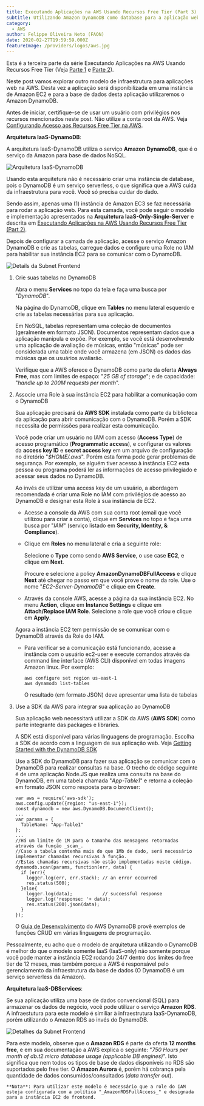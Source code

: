 ```yaml
---
title: Executando Aplicações na AWS Usando Recursos Free Tier (Part 3)
subtitle: Utilizando Amazon DynamoDB como database para a aplicação web na AWS.
category:
  - AWS
author: Felippe Oliveira Neto (FAON)
date: 2020-02-27T19:59:59.000Z
featureImage: /providers/logos/aws.jpg
---
```


Esta é a terceira parte da série Executando Aplicações na AWS Usando Recursos Free Tier (Veja [Parte 1](/aws-host-apps-part-1) e [Parte 2](/aws-host-apps-part-2)).

Neste post vamos explorar outro modelo de infraestrutura para aplicações web na AWS. Desta vez a aplicação será disponibilizada em uma instância de Amazon EC2 e para a base de dados desta aplicação utilizaremos o Amazon DynamoDB.

Antes de iniciar, certifique-se de usar um usuário com privilégios nos recursos mencionados neste post. Não utilize a conta root da AWS. Veja [Configurando Acesso aos Recursos Free Tier na AWS](/aws-provide-access-resources).

**Arquitetura IaaS-DynamoDB**:

A arquitetura IaaS-DynamoDB utiliza o serviço **Amazon DynamoDB**, que é o serviço da Amazon para base de dados NoSQL.

![Arquitetura IaaS-DynamoDB](/uploads/aws/aws-iaas-dynamodb-architecture.jpg)

Usando esta arquitetura não é necessário criar uma instância de database, pois o DynamoDB é um serviço serverless, o que significa que a AWS cuida da infraestrutura para você. Você só precisa cuidar do dado.

Sendo assim, apenas uma (1) instância de Amazon EC3 se faz necessária para rodar a aplicação web. Para esta camada, você pode seguir o modelo e implementação apresentados na **Arquitetura IaaS-Only-Single-Server** e descrita em [Executando Aplicações na AWS Usando Recursos Free Tier (Part 2)](/aws-host-apps-part-2).

Depois de configurar a camada de aplicação, acesse o serviço Amazon DynamoDB e crie as tabelas, carregue dados e configure uma Role no IAM para habilitar sua instância EC2 para se comunicar com o DynamoDB.

![Details da Subnet Frontend](/uploads/aws/aws-frontend-subnet-dynamodb-details.jpg)

1. Crie suas tabelas no DynamoDB

    Abra o menu **Services** no topo da tela e faça uma busca por "_DynamoDB_".

    Na página do DynamoDB, clique em **Tables** no menu lateral esquerdo e crie as tabelas necessárias para sua aplicação.

    Em NoSQL, tabelas representam uma coleção de documentos (geralmente em formato JSON). Documentos representam dados que a aplicação manipula e expõe. Por exemplo, se você está desenvolvendo uma aplicação de avaliação de músicas, então "músicas" pode ser considerada uma table onde você armazena (em JSON) os dados das músicas que os usuários avaliarão.

    Verifique que a AWS oferece o DynamoDB como parte da oferta **Always Free**, mas com limites de espaço: "_25 GB of storage_"; e de capacidade: "_handle up to 200M requests per month_".

2. Associe uma Role à sua instância EC2 para habilitar a comunicação com o DynamoDB

    Sua aplicação precisará da **AWS SDK** instalada como parte da biblioteca da aplicação para abrir comunicação com o DynamoDB. Porém a SDK necessita de permissões para realizar esta comunicação.

    Você pode criar um usuário no IAM com acesso (**Access Type**) de acesso programático (**Programmatic access**), e configurar os valores da **access key ID** e **secret access key** em um arquivo de configuração no diretório "_$HOME/.aws_". Porém esta forma pode gerar problemas de segurança. Por exemplo, se alguém tiver acesso à instância EC2 esta pessoa ou programa poderá ler as informações de acesso privilegiado e acessar seus dados no DynamoDB.

    Ao invés de utilizar uma access key de um usuário, a abordagem recomendada é criar uma Role no IAM com privilégios de acesso ao DynamoDB e designar esta Role à sua instância de EC2.

    * Acesse a console da AWS com sua conta root (email que você utilizou para criar a conta), clique em **Services** no topo e faça uma busca por "_IAM_" (serviço listado em **Security, Identity, & Compliance**).

    * Clique em **Roles** no menu lateral e cria a seguinte role:

        Selecione o **Type** como sendo **AWS Service**, o use case **EC2**, e clique em **Next**.

        Procure e selecione a policy **AmazonDynamoDBFullAccess** e clique **Next** até chegar no passo em que você prove o nome da role. Use o nome "_EC2-Server-DynamoDB_" e clique em **Create**.

    * Através da console AWS, acesse a página da sua instância EC2. No menu **Action**, clique em **Instance Settings** e clique em **Attach/Replace IAM Role**. Selecione a role que você criou e clique em **Apply**.

    Agora a instância EC2 tem permissão de se comunicar com o DynamoDB através da Role do IAM.

    * Para verificar se a comunicação está funcionando, acesse a instância com o usuário ec2-user e execute comandos através da command line interface (AWS CLI) disponível em todas imagens Amazon linux. Por exemplo:
      ```
      aws configure set region us-east-1
      aws dynamodb list-tables
      ```
      O resultado (em formato JSON) deve apresentar uma lista de tabelas

3. Use a SDK da AWS para integrar sua aplicação ao DynamoDB

    Sua aplicação web necessitará utilizar a SDK da AWS (**AWS SDK**) como parte integrante das packages e libraries.

    A SDK está disponível para várias linguagens de programação. Escolha a SDK de acordo com a linguagem de sua aplicação web. Veja [Getting Started with the DynamoDB SDK](https://docs.aws.amazon.com/amazondynamodb/latest/developerguide/GettingStarted.html)

    Use a SDK do DynamoDB para fazer sua aplicação se comunicar com o DynamoDB para realizar consultas na base. O trecho de código seguinte é de uma aplicação Node.JS que realiza uma consulta na base do DynamoDB, em uma tabela chamada "_App-Table1_" e retorna a coleção em formato JSON como resposta para o browser:
    ```
    var aws = require('aws-sdk');
    aws.config.update({region: "us-east-1"});
    const dynamodb = new aws.DynamoDB.DocumentClient();
    ...
    var params = {
      TableName: "App-Table1"
    };
    ...
    //Há um limite de 1M para o tamanho das mensagens retornadas através da função _scan_.
    //Caso a tabela contenha mais do que 1Mb de dado, será necessário implementar chamadas recursivas à função.
    //Estas chamadas recursivas não estão implementadas neste código.
    dynamodb.scan(params, function(err, data) {
      if (err){
        logger.log(err, err.stack); // an error occurred
        res.status(500);
      }else{
        logger.log(data);           // successful response
        logger.log('response: '+ data);
        res.status(200).json(data);
      }
    });
    ```
    O [Guia de Desenvolvimento](https://docs.aws.amazon.com/amazondynamodb/latest/developerguide/GettingStarted.html) do AWS DynamoDB provê exemplos de funções CRUD em várias linguagens de programação.

Pessoalmente, eu acho que o modelo de arquitetura utilizando o DynamoDB é melhor do que o modelo somente IaaS (IaaS-only) não somente porque você pode manter a instância EC2 rodando 24/7 dentro dos limites do free tier de 12 meses, mas também porque a AWS é responsável pelo gerenciamento da infraestrutura da base de dados (O DynamoDB é um serviço serverless da Amazon).

**Arquitetura IaaS-DBServices**:

Se sua aplicação utiliza uma base de dados convencional (SQL) para armazenar os dados de negócio, você pode utilizar o serviço **Amazon RDS**. A infraestutura para este modelo é similiar à infraestrutura IaaS-DynamoDB, porém utilizando o Amazon RDS ao invés do DynamoDB.

![Detalhes da Subnet Frontend](/uploads/aws/aws-iaas-dbservices-architecture.jpg)

Para este modelo, observe que o **Amazon RDS** é parte da oferta **12 months free**, e em sua documentação a AWS explica o seguinte: "_750 Hours per month of db.t2.micro database usage (applicable DB engines)_". Isto significa que nem todos os tipos de base de dados disponíveis no RDS são suportados pelo free tier. O **Amazon Aurora** é, porém há cobrança pela quantidade de dados consumidos/consultados (_data transfer out_).

    **Nota**: Para utilizar este modelo é necessário que a role do IAM esteja configurada com a política "_AmazonRDSFullAccess_" e designada para a instância EC2 de frontend.
